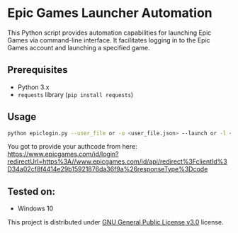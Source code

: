 # Epic Games Launcher Automation

This Python script provides automation capabilities for launching Epic Games via command-line interface. It facilitates logging in to the Epic Games account and launching a specified game.

## Prerequisites
- Python 3.x
- `requests` library (`pip install requests`)

## Usage

```bash
python epiclogin.py --user_file or -u <user_file.json> --launch or -l <game_path>
```

You got to provide your authcode from here: https://www.epicgames.com/id/login?redirectUrl=https%3A//www.epicgames.com/id/api/redirect%3FclientId%3D34a02cf8f4414e29b15921876da36f9a%26responseType%3Dcode


## Tested on:
- Windows 10


This project is distributed under [GNU General Public License v3.0](https://github.com/netgian/Keylogger/blob/main/LICENSE) license.
